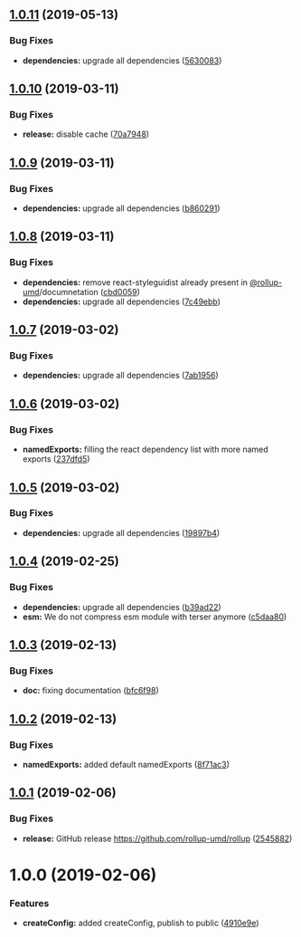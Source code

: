 ## [1.0.11](https://github.com/rollup-umd/rollup/compare/v1.0.10...v1.0.11) (2019-05-13)


### Bug Fixes

* **dependencies:** upgrade all dependencies ([5630083](https://github.com/rollup-umd/rollup/commit/5630083))

## [1.0.10](https://github.com/rollup-umd/rollup/compare/v1.0.9...v1.0.10) (2019-03-11)


### Bug Fixes

* **release:** disable cache ([70a7948](https://github.com/rollup-umd/rollup/commit/70a7948))

## [1.0.9](https://github.com/rollup-umd/rollup/compare/v1.0.8...v1.0.9) (2019-03-11)


### Bug Fixes

* **dependencies:** upgrade all dependencies ([b860291](https://github.com/rollup-umd/rollup/commit/b860291))

## [1.0.8](https://github.com/rollup-umd/rollup/compare/v1.0.7...v1.0.8) (2019-03-11)


### Bug Fixes

* **dependencies:** remove react-styleguidist already present in [@rollup-umd](https://github.com/rollup-umd)/documnetation ([cbd0059](https://github.com/rollup-umd/rollup/commit/cbd0059))
* **dependencies:** upgrade all dependencies ([7c49ebb](https://github.com/rollup-umd/rollup/commit/7c49ebb))

## [1.0.7](https://github.com/rollup-umd/rollup/compare/v1.0.6...v1.0.7) (2019-03-02)


### Bug Fixes

* **dependencies:** upgrade all dependencies ([7ab1956](https://github.com/rollup-umd/rollup/commit/7ab1956))

## [1.0.6](https://github.com/rollup-umd/rollup/compare/v1.0.5...v1.0.6) (2019-03-02)


### Bug Fixes

* **namedExports:** filling the react dependency list with more named exports ([237dfd5](https://github.com/rollup-umd/rollup/commit/237dfd5))

## [1.0.5](https://github.com/rollup-umd/rollup/compare/v1.0.4...v1.0.5) (2019-03-02)


### Bug Fixes

* **dependencies:** upgrade all dependencies ([19897b4](https://github.com/rollup-umd/rollup/commit/19897b4))

## [1.0.4](https://github.com/rollup-umd/rollup/compare/v1.0.3...v1.0.4) (2019-02-25)


### Bug Fixes

* **dependencies:** upgrade all dependencies ([b39ad22](https://github.com/rollup-umd/rollup/commit/b39ad22))
* **esm:** We do not compress esm module with terser anymore ([c5daa80](https://github.com/rollup-umd/rollup/commit/c5daa80))

## [1.0.3](https://github.com/rollup-umd/rollup/compare/v1.0.2...v1.0.3) (2019-02-13)


### Bug Fixes

* **doc:** fixing documentation ([bfc6f98](https://github.com/rollup-umd/rollup/commit/bfc6f98))

## [1.0.2](https://github.com/rollup-umd/rollup/compare/v1.0.1...v1.0.2) (2019-02-13)


### Bug Fixes

* **namedExports:** added default namedExports ([8f71ac3](https://github.com/rollup-umd/rollup/commit/8f71ac3))

## [1.0.1](https://github.com/rollup-umd/rollup/compare/v1.0.0...v1.0.1) (2019-02-06)


### Bug Fixes

* **release:** GitHub release https://github.com/rollup-umd/rollup ([2545882](https://github.com/rollup-umd/rollup/commit/2545882))

# 1.0.0 (2019-02-06)


### Features

* **createConfig:** added createConfig, publish to public ([4910e9e](https://module.kopaxgroup.com/rollup-umd/rollup/commit/4910e9e))
